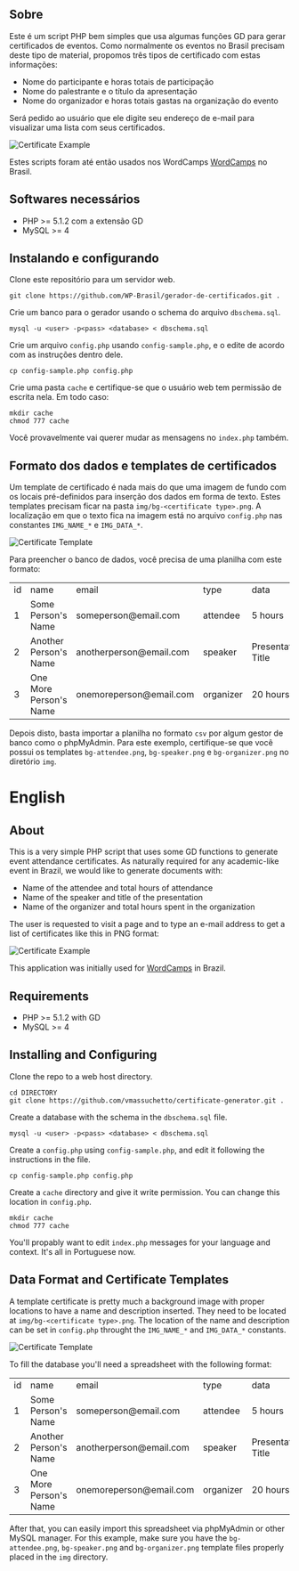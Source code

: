 ## Sobre

Este é um script PHP bem simples que usa algumas funções GD para gerar
certificados de eventos. Como normalmente os eventos no Brasil precisam deste
tipo de material, propomos três tipos de certificado com estas informações:

 * Nome do participante e horas totais de participação
 * Nome do palestrante e o título da apresentação
 * Nome do organizador e horas totais gastas na organização do evento

Será pedido ao usuário que ele digite seu endereço de e-mail para visualizar
uma lista com seus certificados.

![Certificate Example](https://github.com/vmassuchetto/certificate-generator/raw/master/doc/certificate-example.png)

Estes scripts foram até então usados nos WordCamps
[WordCamps](http://wordcamp.org) no Brasil.

## Softwares necessários

 * PHP >= 5.1.2 com a extensão GD
 * MySQL >= 4


## Instalando e configurando

Clone este repositório para um servidor web.

    git clone https://github.com/WP-Brasil/gerador-de-certificados.git .

Crie um banco para o gerador usando o schema do arquivo `dbschema.sql`.

    mysql -u <user> -p<pass> <database> < dbschema.sql

Crie um arquivo `config.php` usando `config-sample.php`, e o edite de acordo
com as instruções dentro dele.

    cp config-sample.php config.php

Crie uma pasta `cache` e certifique-se que o usuário web tem permissão de
escrita nela. Em todo caso:

    mkdir cache
    chmod 777 cache

Você provavelmente vai querer mudar as mensagens no `index.php` também.

## Formato dos dados e templates de certificados

Um template de certificado é nada mais do que uma imagem de fundo com os locais
pré-definidos para inserção dos dados em forma de texto. Estes templates
precisam ficar na pasta `img/bg-<certificate type>.png`. A localização em que o
texto fica na imagem está no arquivo `config.php` nas constantes `IMG_NAME_*` e
`IMG_DATA_*`.

![Certificate Template](https://github.com/vmassuchetto/certificate-generator/raw/master/doc/certificate-template.png)

Para preencher o banco de dados, você precisa de uma planilha com este formato:

<table>
  <tr>
    <td>id</td>
    <td>name</td>
    <td>email</td>
    <td>type</td>
    <td>data</td>
  </tr>
  <tr>
    <td>1</td>
    <td>Some Person's Name</td>
    <td>someperson@email.com</td>
    <td>attendee</td>
    <td>5 hours</td>
  </tr>
  <tr>
    <td>2</td>
    <td>Another Person's Name</td>
    <td>anotherperson@email.com</td>
    <td>speaker</td>
    <td>Presentation Title</td>
  </tr>
  <tr>
    <td>3</td>
    <td>One More Person's Name</td>
    <td>onemoreperson@email.com</td>
    <td>organizer</td>
    <td>20 hours</td>
  </tr>
</table>

Depois disto, basta importar a planilha no formato `csv` por algum gestor de
banco como o phpMyAdmin. Para este exemplo, certifique-se que você possui os
templates `bg-attendee.png`, `bg-speaker.png` e `bg-organizer.png` no diretório
`img`.

# English

## About

This is a very simple PHP script that uses some GD functions to generate event
attendance certificates. As naturally required for any academic-like event in
Brazil, we would like to generate documents with:

 * Name of the attendee and total hours of attendance
 * Name of the speaker and title of the presentation
 * Name of the organizer and total hours spent in the organization

The user is requested to visit a page and to type an e-mail address to get a
list of certificates like this in PNG format:

![Certificate Example](https://github.com/vmassuchetto/certificate-generator/raw/master/doc/certificate-example.png)

This application was initially used for [WordCamps](http://wordcamp.org) in Brazil.

## Requirements

 * PHP >= 5.1.2 with GD
 * MySQL >= 4

## Installing and Configuring

Clone the repo to a web host directory.

    cd DIRECTORY
    git clone https://github.com/vmassuchetto/certificate-generator.git .

Create a database with the schema in the `dbschema.sql` file.

    mysql -u <user> -p<pass> <database> < dbschema.sql

Create a `config.php` using `config-sample.php`, and edit it following the
instructions in the file.

    cp config-sample.php config.php

Create a `cache` directory and give it write permission. You can change this
location in `config.php`.

    mkdir cache
    chmod 777 cache

You'll propably want to edit `index.php` messages for your language and
context. It's all in Portuguese now.

## Data Format and Certificate Templates

A template certificate is pretty much a background image with proper locations
to have a name and description inserted. They need to be located at
`img/bg-<certificate type>.png`. The location of the name and description can
be set in `config.php` throught the `IMG_NAME_*` and `IMG_DATA_*` constants.

![Certificate Template](https://github.com/vmassuchetto/certificate-generator/raw/master/doc/certificate-template.png)

To fill the database you'll need a spreadsheet with the following format:

<table>
  <tr>
    <td>id</td>
    <td>name</td>
    <td>email</td>
    <td>type</td>
    <td>data</td>
  </tr>
  <tr>
    <td>1</td>
    <td>Some Person's Name</td>
    <td>someperson@email.com</td>
    <td>attendee</td>
    <td>5 hours</td>
  </tr>
  <tr>
    <td>2</td>
    <td>Another Person's Name</td>
    <td>anotherperson@email.com</td>
    <td>speaker</td>
    <td>Presentation Title</td>
  </tr>
  <tr>
    <td>3</td>
    <td>One More Person's Name</td>
    <td>onemoreperson@email.com</td>
    <td>organizer</td>
    <td>20 hours</td>
  </tr>
</table>

After that, you can easily import this spreadsheet via phpMyAdmin or other
MySQL manager.  For this example, make sure you have the `bg-attendee.png`,
`bg-speaker.png` and `bg-organizer.png` template files properly placed in the
`img` directory.
